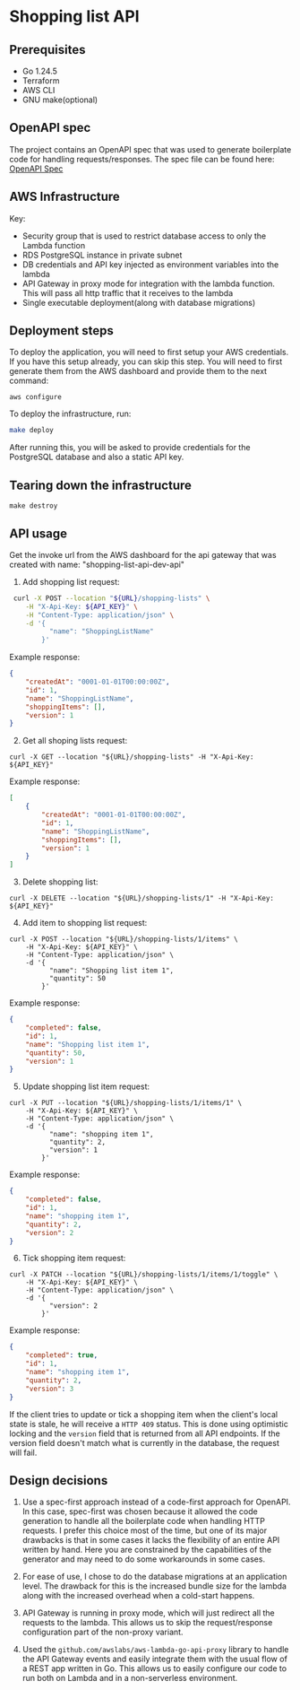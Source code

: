 # Shopping list API

## Prerequisites
- Go 1.24.5
- Terraform
- AWS CLI
- GNU make(optional)

## OpenAPI spec

The project contains an OpenAPI spec that was used to generate boilerplate code for handling requests/responses. The spec file can be found here:
[OpenAPI Spec](/api.yaml)

## AWS Infrastructure

Key:
- Security group that is used to restrict database access to only the Lambda function
- RDS PostgreSQL instance in private subnet
- DB credentials and API key injected as environment variables into the lambda
- API Gateway in proxy mode for integration with the lambda function. This will pass all http traffic that it receives to the lambda
- Single executable deployment(along with database migrations)

## Deployment steps

To deploy the application, you will need to first setup your AWS credentials. If you have this setup already, you can skip this step.
You will need to first generate them from the AWS dashboard and provide them to the next command:

```shell
aws configure
```

To deploy the infrastructure, run:
```sh
make deploy
```

After running this, you will be asked to provide credentials for the PostgreSQL database and also a static API key.

## Tearing down the infrastructure

```shell
make destroy
```

## API usage
Get the invoke url from the AWS dashboard for the api gateway that was created with name: "shopping-list-api-dev-api"

1. Add shopping list request: 
```bash
 curl -X POST --location "${URL}/shopping-lists" \
    -H "X-Api-Key: ${API_KEY}" \
    -H "Content-Type: application/json" \
    -d '{
          "name": "ShoppingListName"
        }'
```

Example response:
```json
{
    "createdAt": "0001-01-01T00:00:00Z",
    "id": 1,
    "name": "ShoppingListName",
    "shoppingItems": [],
    "version": 1
}
```

2. Get all shoping lists request:
```shell
curl -X GET --location "${URL}/shopping-lists" -H "X-Api-Key: ${API_KEY}"
```
Example response:
```json
[
    {
        "createdAt": "0001-01-01T00:00:00Z",
        "id": 1,
        "name": "ShoppingListName",
        "shoppingItems": [],
        "version": 1
    }
]
```

3. Delete shopping list:
```shell
curl -X DELETE --location "${URL}/shopping-lists/1" -H "X-Api-Key: ${API_KEY}"
```

4. Add item to shopping list request:
```shell
curl -X POST --location "${URL}/shopping-lists/1/items" \
    -H "X-Api-Key: ${API_KEY}" \
    -H "Content-Type: application/json" \
    -d '{
          "name": "Shopping list item 1",
          "quantity": 50
        }'
```

Example response:
```json
{
    "completed": false,
    "id": 1,
    "name": "Shopping list item 1",
    "quantity": 50,
    "version": 1
}
```

5. Update shopping list item request:
```shell
curl -X PUT --location "${URL}/shopping-lists/1/items/1" \
    -H "X-Api-Key: ${API_KEY}" \
    -H "Content-Type: application/json" \
    -d '{
          "name": "shopping item 1",
          "quantity": 2,
          "version": 1
        }'

```

Example response:
```json
{
    "completed": false,
    "id": 1,
    "name": "shopping item 1",
    "quantity": 2,
    "version": 2
}
```

6. Tick shopping item request:
```shell
curl -X PATCH --location "${URL}/shopping-lists/1/items/1/toggle" \
    -H "X-Api-Key: ${API_KEY}" \
    -H "Content-Type: application/json" \
    -d '{
          "version": 2
        }'
```

Example response:
```json
{
    "completed": true,
    "id": 1,
    "name": "shopping item 1",
    "quantity": 2,
    "version": 3
}
```

If the client tries to update or tick a shopping item when the client's local state is stale, he will receive a ```HTTP 409``` status. This is done using optimistic locking and the ```version``` field that is returned from all API endpoints. If the version field doesn't match what is currently in the database, the request will fail.

## Design decisions

1. Use a spec-first approach instead of a code-first approach for OpenAPI. In this case, spec-first was chosen because it allowed the code generation to handle all the boilerplate code when handling HTTP requests. I prefer this choice most of the time, but one of its major drawbacks is that in some cases it lacks the flexibility of an entire API written by hand. Here you are constrained by the capabilities of the generator and may need to do some workarounds in some cases.

2. For ease of use, I chose to do the database migrations at an application level. The drawback for this is the increased bundle size for the lambda along with the increased overhead when a cold-start happens.

3. API Gateway is running in proxy mode, which will just redirect all the requests to the lambda. This allows us to skip the request/response configuration part of the non-proxy variant.

4. Used the ```github.com/awslabs/aws-lambda-go-api-proxy``` library to handle the API Gateway events and easily integrate them with the usual flow of a REST app written in Go. This allows us to easily configure our code to run both on Lambda and in a non-serverless environment.